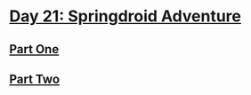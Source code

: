 # [Day 21: Springdroid Adventure](https://adventofcode.com/2019/day/21)

## [Part One](https://adventofcode.com/2019/day/21#part1)

## [Part Two](https://adventofcode.com/2019/day/21#part2)
